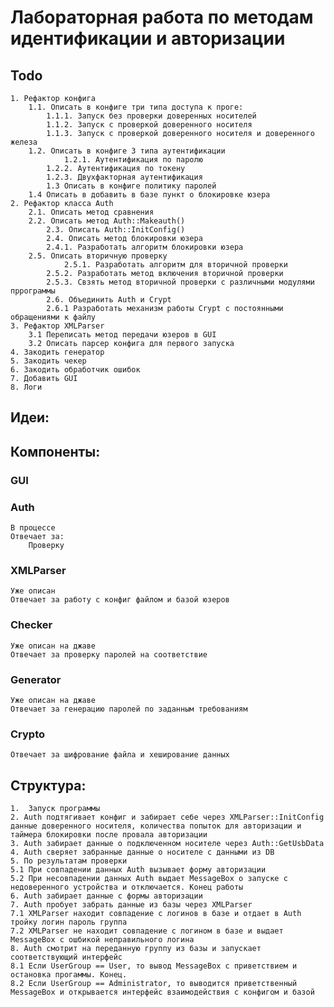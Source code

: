 # Лабораторная работа по методам идентификации и авторизации
## Todo
	1. Рефактор конфига
		1.1. Описать в конфиге три типа доступа к проге:
			1.1.1. Запуск без проверки доверенных носителей
			1.1.2. Запуск с проверкой доверенного носителя
			1.1.3. Запуск с проверкой доверенного носителя и доверенного железа
   		1.2. Описать в конфиге 3 типа аутентификации
     			1.2.1. Аутентификация по паролю
			1.2.2. Аутентификация по токену
   			1.2.3. Двухфакторная аутентификация
      		1.3 Описать в конфиге политику паролей
		1.4 Описать в добавить в базе пункт о блокировке юзера
	2. Рефактор класса Auth
		2.1. Описать метод сравнения
  		2.2. Описать метод Auth::Makeauth()
    		2.3. Описать Auth::InitConfig()
      		2.4. Описать метод блокировки юзера
			2.4.1. Разработать алгоритм блокировки юзера
   		2.5. Описать вторичную проверку
     			2.5.1. Разработать алгоритм для вторичной проверки
			2.5.2. Разработать метод включения вторичной проверки
   			2.5.3. Свзять метод вторичной проверки с различными модулями пррограммы
      		2.6. Объединить Auth и Crypt
			2.6.1 Разработать механизм работы Crypt с постоянными обращениями к файлу
	3. Рефактор XMLParser
 		3.1 Переписать метод передачи юзеров в GUI
   		3.2 Описать парсер конфига для первого запуска
	4. Закодить генератор
	5. Закодить чекер
	6. Закодить обработчик ошибок
 	7. Добавить GUI
  	8. Логи 
 	
	
## Идеи:
	
## Компоненты: 
### GUI
### Auth
	В процессе
	Отвечает за:
		Проверку 
### XMLParser
	Уже описан
	Отвечает за работу с конфиг файлом и базой юзеров
### Checker
	Уже описан на джаве
	Отвечает за проверку паролей на соответствие
### Generator
	Уже описан на джаве
	Отвечает за генерацию паролей по заданным требованиям
### Crypto
	Отвечает за шифрование файла и хеширование данных



## Структура:
	1.  Запуск программы
	2. Auth подтягивает конфиг и забирает себе через XMLParser::InitConfig данные доверенного носителя, количества попыток для авторизации и таймера блокировки после провала авторизации
	3. Auth забирает данные о подключенном носителе через Auth::GetUsbData
	4. Auth сверяет забранные данные о носителе с данными из DB
	5. По результатам проверки
	5.1 При совпадении данных Auth вызывает форму авторизации
	5.2 При несовпадении данных Auth выдает MessageBox о запуске с недоверенного устройства и отключается. Конец работы
	6. Auth забирает данные с формы авторизации
	7. Auth пробует забрать данные из базы через XMLParser
	7.1 XMLParser находит совпадение с логинов в базе и отдает в Auth тройку логин пароль группа
	7.2 XMLParser не находит совпадение с логином в базе и выдает MessageBox с ошбикой неправильного логина
	8. Auth смотрит на переданную группу из базы и запускает соответствующий интерфейс
	8.1 Если UserGroup == User, то вывод MessageBox с приветствием и остановка прогаммы. Конец.
	8.2 Если UserGroup == Administrator, то выводится приветственный MessageBox и открывается интерфейс взаимодействия с конфигом и базой
	
